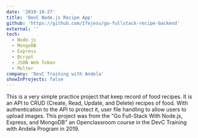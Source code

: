 ```yaml
---
date: '2019-10-27'
title: 'DevC Node.js Recipe App'
github: 'https://github.com/Ifejesu/go-fullstack-recipe-backend'
external: ''
tech:
  - Node.js
  - MongoDB
  - Express
  - Bcrypt
  - JSON Web Token
  - Multer
company: 'DevC Training with Andela'
showInProjects: false
---
```


This is a very simple practice project that keep record of food recipes. It is an API to CRUD (Create, Read, Update, and Delete) recipes of food. With authentication to the API to protect it, user file handling to allow users to upload images. This project was from the "Go Full-Stack With Node.js, Express, and MongoDB" an Openclassroom course in the DevC Training with Andela Program in 2019.
